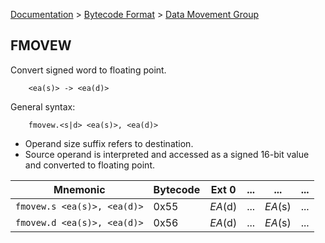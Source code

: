 [Documentation](../../README.md) > [Bytecode Format](../README.md) > [Data Movement Group](../InstructionsDataMovel.md)

## FMOVEW

Convert signed word to floating point.

        <ea(s)> -> <ea(d)>

General syntax:

        fmovew.<s|d> <ea(s)>, <ea(d)>

* Operand size suffix refers to destination.
* Source operand is interpreted and accessed as a signed 16-bit value and converted to floating point.

| Mnemonic | Bytecode | Ext 0 | ... | ... | ... |
| - | - | - | - | - | - |
| `fmovew.s <ea(s)>, <ea(d)>` | 0x55 | *EA*(d) | ... | *EA*(s) | ... |
| `fmovew.d <ea(s)>, <ea(d)>` | 0x56 | *EA*(d) | ... | *EA*(s) | ... |
